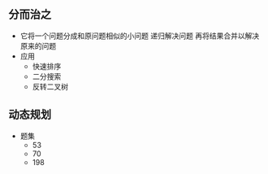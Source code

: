 ## 分而治之
- 它将一个问题分成和原问题相似的小问题 递归解决问题 再将结果合并以解决原来的问题
- 应用
  - 快速排序
  - 二分搜索
  - 反转二叉树

## 动态规划
- 题集
  - 53
  - 70
  - 198
